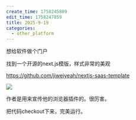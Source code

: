 ```yaml
---
create_time: 1758245809
edit_time: 1758247859
title: 2025-9-19
categories:
  - other_platform
---
```



想给软件做个门户

找到一个开源的next.js模版，样式非常的美观

https://github.com/jiweiyeah/nextjs-saas-template 

<img src="/assets/Zj1MbjU3zobgkLxEoaQcgdgdnQh.png" src-width="2552" class="markdown-img m-auto" src-height="962" align="center"/>

作者是用来宣传他的浏览器插件的。很厉害。

把代码checkout下来，完美运行。

